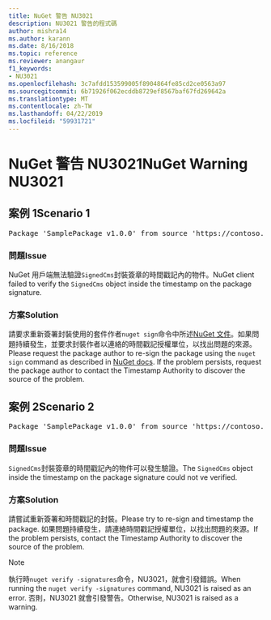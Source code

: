 ```yaml
---
title: NuGet 警告 NU3021
description: NU3021 警告的程式碼
author: mishra14
ms.author: karann
ms.date: 8/16/2018
ms.topic: reference
ms.reviewer: anangaur
f1_keywords:
- NU3021
ms.openlocfilehash: 3c7afdd153599005f8904864fe85cd2ce0563a97
ms.sourcegitcommit: 6b71926f062ecddb8729ef8567baf67fd269642a
ms.translationtype: MT
ms.contentlocale: zh-TW
ms.lasthandoff: 04/22/2019
ms.locfileid: "59931721"
---
```

# <a name="nuget-warning-nu3021"></a><span data-ttu-id="3a004-103">NuGet 警告 NU3021</span><span class="sxs-lookup"><span data-stu-id="3a004-103">NuGet Warning NU3021</span></span>

## <a name="scenario-1"></a><span data-ttu-id="3a004-104">案例 1</span><span class="sxs-lookup"><span data-stu-id="3a004-104">Scenario 1</span></span>

<pre>Package 'SamplePackage v1.0.0' from source 'https://contoso.com/index.json': The primary signature's timestamp signature validation failed.</pre>

### <a name="issue"></a><span data-ttu-id="3a004-105">問題</span><span class="sxs-lookup"><span data-stu-id="3a004-105">Issue</span></span>

<span data-ttu-id="3a004-106">NuGet 用戶端無法驗證`SignedCms`封裝簽章的時間戳記內的物件。</span><span class="sxs-lookup"><span data-stu-id="3a004-106">NuGet client failed to verify the `SignedCms` object inside the timestamp on the package signature.</span></span>


### <a name="solution"></a><span data-ttu-id="3a004-107">方案</span><span class="sxs-lookup"><span data-stu-id="3a004-107">Solution</span></span>

<span data-ttu-id="3a004-108">請要求重新簽署封裝使用的套件作者`nuget sign`命令中所述[NuGet 文件](https://docs.microsoft.com/en-us/nuget/create-packages/sign-a-package)。如果問題持續發生，並要求封裝作者以連絡的時間戳記授權單位，以找出問題的來源。</span><span class="sxs-lookup"><span data-stu-id="3a004-108">Please request the package author to re-sign the package using the `nuget sign` command as described in [NuGet docs](https://docs.microsoft.com/en-us/nuget/create-packages/sign-a-package). If the problem persists, request the package author to contact the Timestamp Authority to discover the source of the problem.</span></span>



## <a name="scenario-2"></a><span data-ttu-id="3a004-109">案例 2</span><span class="sxs-lookup"><span data-stu-id="3a004-109">Scenario 2</span></span>

<pre>Package 'SamplePackage v1.0.0' from source 'https://contoso.com/index.json': The timestamp signature validation failed.</pre>

### <a name="issue"></a><span data-ttu-id="3a004-110">問題</span><span class="sxs-lookup"><span data-stu-id="3a004-110">Issue</span></span>

<span data-ttu-id="3a004-111">`SignedCms`封裝簽章的時間戳記內的物件可以發生驗證。</span><span class="sxs-lookup"><span data-stu-id="3a004-111">The `SignedCms` object inside the timestamp on the package signature could not ve verified.</span></span>


### <a name="solution"></a><span data-ttu-id="3a004-112">方案</span><span class="sxs-lookup"><span data-stu-id="3a004-112">Solution</span></span>

<span data-ttu-id="3a004-113">請嘗試重新簽署和時間戳記的封裝。</span><span class="sxs-lookup"><span data-stu-id="3a004-113">Please try to re-sign and timestamp the package.</span></span> <span data-ttu-id="3a004-114">如果問題持續發生，請連絡時間戳記授權單位，以找出問題的來源。</span><span class="sxs-lookup"><span data-stu-id="3a004-114">If the problem persists, contact the Timestamp Authority to discover the source of the problem.</span></span>


> [!Note]
> <span data-ttu-id="3a004-115">執行時`nuget verify -signatures`命令，NU3021，就會引發錯誤。</span><span class="sxs-lookup"><span data-stu-id="3a004-115">When running the `nuget verify -signatures` command, NU3021 is raised as an error.</span></span> <span data-ttu-id="3a004-116">否則，NU3021 就會引發警告。</span><span class="sxs-lookup"><span data-stu-id="3a004-116">Otherwise, NU3021 is raised as a warning.</span></span>